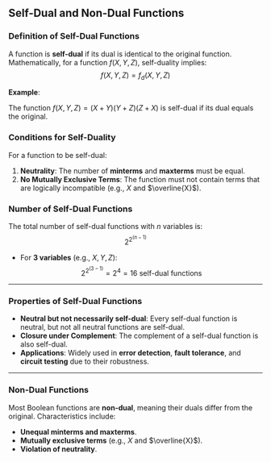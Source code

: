 

## Self-Dual and Non-Dual Functions  

### Definition of Self-Dual Functions  

A function is **self-dual** if its dual is identical to the original function. Mathematically, for a function $f(X, Y, Z)$, self-duality implies:  
$$ f(X, Y, Z) = f_d(X, Y, Z) $$  

**Example**:  

The function $f(X, Y, Z) = (X + Y)(Y + Z)(Z + X)$ is self-dual if its dual equals the original.  

### Conditions for Self-Duality  

For a function to be self-dual:  

1. **Neutrality**: The number of **minterms** and **maxterms** must be equal.  
2. **No Mutually Exclusive Terms**: The function must not contain terms that are logically incompatible (e.g., $X$ and $\overline{X}$).  

### Number of Self-Dual Functions  

The total number of self-dual functions with $n$ variables is:  
$$ 2^{2^{(n-1)}} $$  

- For **3 variables** (e.g., $X, Y, Z$):  
  $$ 2^{2^{(3-1)}} = 2^4 = 16 \text{ self-dual functions} $$  

---

### Properties of Self-Dual Functions  

- **Neutral but not necessarily self-dual**: Every self-dual function is neutral, but not all neutral functions are self-dual.  
- **Closure under Complement**: The complement of a self-dual function is also self-dual.  
- **Applications**: Widely used in **error detection**, **fault tolerance**, and **circuit testing** due to their robustness.  

---

### Non-Dual Functions  

Most Boolean functions are **non-dual**, meaning their duals differ from the original. Characteristics include:  

- **Unequal minterms and maxterms**.  
- **Mutually exclusive terms** (e.g., $X$ and $\overline{X}$).  
- **Violation of neutrality**.  

